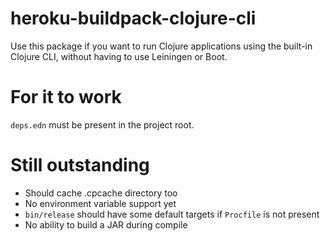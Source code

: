 # heroku-buildpack-clojure-cli

Use this package if you want to run Clojure applications using the built-in Clojure CLI, without having to use Leiningen or Boot.

# For it to work

`deps.edn` must be present in the project root.

# Still outstanding

 * Should cache .cpcache directory too
 * No environment variable support yet
 * `bin/release` should have some default targets if `Procfile` is not present
 * No ability to build a JAR during compile

